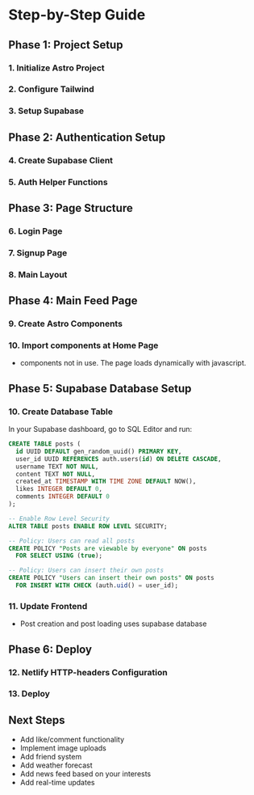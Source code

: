# Step-by-Step Guide

## Phase 1: Project Setup
### 1. Initialize Astro Project
### 2. Configure Tailwind
### 3. Setup Supabase

## Phase 2: Authentication Setup
### 4. Create Supabase Client
### 5. Auth Helper Functions

## Phase 3: Page Structure
### 6. Login Page
### 7. Signup Page
### 8. Main Layout

## Phase 4: Main Feed Page
### 9. Create Astro Components
### 10. Import components at Home Page 
- components not in use. The page loads dynamically with javascript. 

## Phase 5: Supabase Database Setup
### 10. Create Database Table
In your Supabase dashboard, go to SQL Editor and run:
```sql
CREATE TABLE posts (
  id UUID DEFAULT gen_random_uuid() PRIMARY KEY,
  user_id UUID REFERENCES auth.users(id) ON DELETE CASCADE,
  username TEXT NOT NULL,
  content TEXT NOT NULL,
  created_at TIMESTAMP WITH TIME ZONE DEFAULT NOW(),
  likes INTEGER DEFAULT 0,
  comments INTEGER DEFAULT 0
);

-- Enable Row Level Security
ALTER TABLE posts ENABLE ROW LEVEL SECURITY;

-- Policy: Users can read all posts
CREATE POLICY "Posts are viewable by everyone" ON posts
  FOR SELECT USING (true);

-- Policy: Users can insert their own posts
CREATE POLICY "Users can insert their own posts" ON posts
  FOR INSERT WITH CHECK (auth.uid() = user_id);
```

### 11. Update Frontend 
- Post creation and post loading uses supabase database 

## Phase 6: Deploy
### 12. Netlify HTTP-headers Configuration
### 13. Deploy

## Next Steps
- Add like/comment functionality
- Implement image uploads
- Add friend system
- Add weather forecast
- Add news feed based on your interests
- Add real-time updates